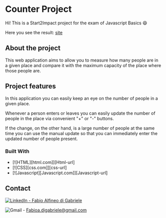 <a name="readme-top"></a>

# Counter Project

Hi! This is a Start2Impact project for the exam of Javascript Basics 😄

Here you see the result: [site](https://fadg-javascript-project.netlify.app)

## About the project

This web application aims to allow you to measure how many people are in a given place and compare it with the maximum capacity of the place where those people are.

## Project features

In this application you can easily keep an eye on the number of people in a given place.

Whenever a person enters or leaves you can easily update the number of people in the place via convenient "+" or "-" buttons.

If the change, on the other hand, is a large number of people at the same time you can use the manual update so that you can immediately enter the updated number of people present.
  
### Built With

* [![HTML][html.com]][Html-url]
* [![CSS][css.com]][css-url]
* [![Javascript][Javascript.com]][Javascript-url]

## Contact

<a href="https://www.linkedin.com/in/developer-android/" target="blank">
  <img src="https://img.shields.io/badge/LinkedIn-FFFFFF?style=for-the-badge&logo=linkedin&logoColor=FFFFFF&color=0A66C2" alt="LinkedIn"/>
 - <a href="https://www.linkedin.com/in/developer-android/" target="blank">Fabio Alfineo di Gabriele</a>


<img src="https://img.shields.io/badge/Gmail-D14836?style=for-the-badge&logo=gmail&logoColor=white" alt="Gmail"/> - Fabioa.digabriele@gmail.com

